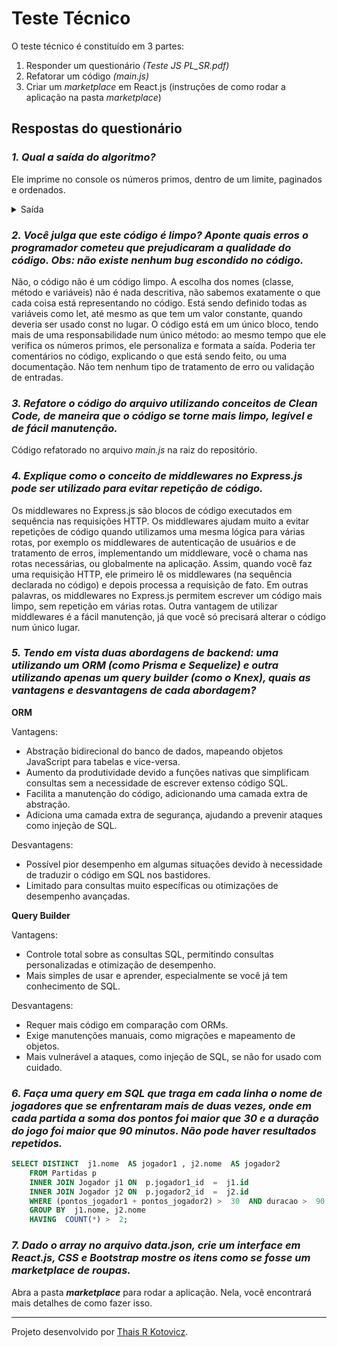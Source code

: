 
# Teste Técnico

O teste técnico é constituído em 3 partes:

 1. Responder um questionário _(Teste JS PL_SR.pdf)_
 2. Refatorar um código _(main.js)_
 3. Criar um _marketplace_ em React.js (instruções de como rodar a aplicação na pasta _marketplace_)



## Respostas do questionário

### _1. Qual a saída do algoritmo?_

Ele imprime no console os números primos, dentro de um limite, paginados e ordenados.

<details>
<summary>Saída</summary>

```

Page  1
2|233|547|877
3|239|557|881
5|241|563|883
7|251|569|887
11|257|571|907
13|263|577|911
17|269|587|919
19|271|593|929
23|277|599|937
29|281|601|941
31|283|607|947
37|293|613|953
41|307|617|967
43|311|619|971
47|313|631|977
53|317|641|983
59|331|643|991
61|337|647|997
67|347|653|1009
71|349|659|1013
73|353|661|1019
79|359|673|1021
83|367|677|1031
89|373|683|1033
97|379|691|1039
101|383|701|1049
103|389|709|1051
107|397|719|1061
109|401|727|1063
113|409|733|1069
127|419|739|1087
131|421|743|1091
137|431|751|1093
139|433|757|1097
149|439|761|1103
151|443|769|1109
157|449|773|1117
163|457|787|1123
167|461|797|1129
173|463|809|1151
179|467|811|1153
181|479|821|1163
191|487|823|1171
193|491|827|1181
197|499|829|1187
199|503|839|1193
211|509|853|1201
223|521|857|1213
227|523|859|1217
229|541|863|1223
Page  2
1229|1597|1993|2371
1231|1601|1997|2377
1237|1607|1999|2381
1249|1609|2003|2383
1259|1613|2011|2389
1277|1619|2017|2393
1279|1621|2027|2399
1283|1627|2029|2411
1289|1637|2039|2417
1291|1657|2053|2423
1297|1663|2063|2437
1301|1667|2069|2441
1303|1669|2081|2447
1307|1693|2083|2459
1319|1697|2087|2467
1321|1699|2089|2473
1327|1709|2099|2477
1361|1721|2111|2503
1367|1723|2113|2521
1373|1733|2129|2531
1381|1741|2131|2539
1399|1747|2137|2543
1409|1753|2141|2549
1423|1759|2143|2551
1427|1777|2153|2557
1429|1783|2161|2579
1433|1787|2179|2591
1439|1789|2203|2593
1447|1801|2207|2609
1451|1811|2213|2617
1453|1823|2221|2621
1459|1831|2237|2633
1471|1847|2239|2647
1481|1861|2243|2657
1483|1867|2251|2659
1487|1871|2267|2663
1489|1873|2269|2671
1493|1877|2273|2677
1499|1879|2281|2683
1511|1889|2287|2687
1523|1901|2293|2689
1531|1907|2297|2693
1543|1913|2309|2699
1549|1931|2311|2707
1553|1933|2333|2711
1559|1949|2339|2713
1567|1951|2341|2719
1571|1973|2347|2729
1579|1979|2351|2731
1583|1987|2357|2741
Page  3
2749|3187|3581|4001
2753|3191|3583|4003
2767|3203|3593|4007
2777|3209|3607|4013
2789|3217|3613|4019
2791|3221|3617|4021
2797|3229|3623|4027
2801|3251|3631|4049
2803|3253|3637|4051
2819|3257|3643|4057
2833|3259|3659|4073
2837|3271|3671|4079
2843|3299|3673|4091
2851|3301|3677|4093
2857|3307|3691|4099
2861|3313|3697|4111
2879|3319|3701|4127
2887|3323|3709|4129
2897|3329|3719|4133
2903|3331|3727|4139
2909|3343|3733|4153
2917|3347|3739|4157
2927|3359|3761|4159
2939|3361|3767|4177
2953|3371|3769|4201
2957|3373|3779|4211
2963|3389|3793|4217
2969|3391|3797|4219
2971|3407|3803|4229
2999|3413|3821|4231
3001|3433|3823|4241
3011|3449|3833|4243
3019|3457|3847|4253
3023|3461|3851|4259
3037|3463|3853|4261
3041|3467|3863|4271
3049|3469|3877|4273
3061|3491|3881|4283
3067|3499|3889|4289
3079|3511|3907|4297
3083|3517|3911|4327
3089|3527|3917|4337
3109|3529|3919|4339
3119|3533|3923|4349
3121|3539|3929|4357
3137|3541|3931|4363
3163|3547|3943|4373
3167|3557|3947|4391
3169|3559|3967|4397
3181|3571|3989|4409
Page  4
4421|4861|5281|5701
4423|4871|5297|5711
4441|4877|5303|5717
4447|4889|5309|5737
4451|4903|5323|5741
4457|4909|5333|5743
4463|4919|5347|5749
4481|4931|5351|5779
4483|4933|5381|5783
4493|4937|5387|5791
4507|4943|5393|5801
4513|4951|5399|5807
4517|4957|5407|5813
4519|4967|5413|5821
4523|4969|5417|5827
4547|4973|5419|5839
4549|4987|5431|5843
4561|4993|5437|5849
4567|4999|5441|5851
4583|5003|5443|5857
4591|5009|5449|5861
4597|5011|5471|5867
4603|5021|5477|5869
4621|5023|5479|5879
4637|5039|5483|5881
4639|5051|5501|5897
4643|5059|5503|5903
4649|5077|5507|5923
4651|5081|5519|5927
4657|5087|5521|5939
4663|5099|5527|5953
4673|5101|5531|5981
4679|5107|5557|5987
4691|5113|5563|6007
4703|5119|5569|6011
4721|5147|5573|6029
4723|5153|5581|6037
4729|5167|5591|6043
4733|5171|5623|6047
4751|5179|5639|6053
4759|5189|5641|6067
4783|5197|5647|6073
4787|5209|5651|6079
4789|5227|5653|6089
4793|5231|5657|6091
4799|5233|5659|6101
4801|5237|5669|6113
4813|5261|5683|6121
4817|5273|5689|6131
4831|5279|5693|6133
Page  5
6143|6577|7001|7507
6151|6581|7013|7517
6163|6599|7019|7523
6173|6607|7027|7529
6197|6619|7039|7537
6199|6637|7043|7541
6203|6653|7057|7547
6211|6659|7069|7549
6217|6661|7079|7559
6221|6673|7103|7561
6229|6679|7109|7573
6247|6689|7121|7577
6257|6691|7127|7583
6263|6701|7129|7589
6269|6703|7151|7591
6271|6709|7159|7603
6277|6719|7177|7607
6287|6733|7187|7621
6299|6737|7193|7639
6301|6761|7207|7643
6311|6763|7211|7649
6317|6779|7213|7669
6323|6781|7219|7673
6329|6791|7229|7681
6337|6793|7237|7687
6343|6803|7243|7691
6353|6823|7247|7699
6359|6827|7253|7703
6361|6829|7283|7717
6367|6833|7297|7723
6373|6841|7307|7727
6379|6857|7309|7741
6389|6863|7321|7753
6397|6869|7331|7757
6421|6871|7333|7759
6427|6883|7349|7789
6449|6899|7351|7793
6451|6907|7369|7817
6469|6911|7393|7823
6473|6917|7411|7829
6481|6947|7417|7841
6491|6949|7433|7853
6521|6959|7451|7867
6529|6961|7457|7873
6547|6967|7459|7877
6551|6971|7477|7879
6553|6977|7481|7883
6563|6983|7487|7901
6569|6991|7489|7907
6571|6997|7499|7919

```
</details>


### _2. Você julga que este código é limpo? Aponte quais erros o programador cometeu que prejudicaram a qualidade do código. Obs: não existe nenhum bug escondido no código._

Não, o código não é um código limpo. A escolha dos nomes (classe, método e variáveis) não é nada descritiva, não sabemos exatamente o que cada coisa está representando no código. Está sendo definido todas as variáveis como let, até mesmo as que tem um valor constante, quando deveria ser usado const no lugar. O código está em um único bloco, tendo mais de uma responsabilidade num único método: ao mesmo tempo que ele verifica os números primos, ele personaliza e formata a saída. Poderia ter comentários no código, explicando o que está sendo feito, ou uma documentação. Não tem nenhum tipo de tratamento de erro ou validação de entradas.

### _3. Refatore o código do arquivo utilizando conceitos de Clean Code, de maneira que o código se torne mais limpo, legível e de fácil manutenção._

Código refatorado no arquivo _main.js_ na raiz do repositório.

### _4. Explique como o conceito de middlewares no Express.js pode ser utilizado para evitar repetição de código._

Os middlewares no Express.js são blocos de código executados em sequência nas requisições HTTP. Os middlewares ajudam muito a evitar repetições de código quando utilizamos uma mesma lógica para várias rotas, por exemplo os middlewares de autenticação de usuários e de tratamento de erros, implementando um middleware, você o chama nas rotas necessárias, ou globalmente na aplicação. Assim, quando você faz uma requisição HTTP, ele primeiro lê os middlewares (na sequência declarada no código) e depois processa a requisição de fato. Em outras palavras, os middlewares no Express.js permitem escrever um código mais limpo, sem repetição em várias rotas. Outra vantagem de utilizar middlewares é a fácil manutenção, já que você só precisará alterar o código num único lugar.

### _5. Tendo em vista duas abordagens de backend: uma utilizando um ORM (como Prisma e Sequelize) e outra utilizando apenas um query builder (como o Knex), quais as vantagens e desvantagens de cada abordagem?_

**ORM**

Vantagens:
- Abstração bidirecional do banco de dados, mapeando objetos JavaScript para tabelas e vice-versa.
- Aumento da produtividade devido a funções nativas que simplificam consultas sem a necessidade de escrever extenso código SQL.
- Facilita a manutenção do código, adicionando uma camada extra de abstração.
- Adiciona uma camada extra de segurança, ajudando a prevenir ataques como injeção de SQL.

Desvantagens:
- Possível pior desempenho em algumas situações devido à necessidade de traduzir o código em SQL nos bastidores.
- Limitado para consultas muito específicas ou otimizações de desempenho avançadas.

**Query Builder**

Vantagens:
- Controle total sobre as consultas SQL, permitindo consultas personalizadas e otimização de desempenho.
- Mais simples de usar e aprender, especialmente se você já tem conhecimento de SQL.

Desvantagens:
- Requer mais código em comparação com ORMs.
- Exige manutenções manuais, como migrações e mapeamento de objetos.
- Mais vulnerável a ataques, como injeção de SQL, se não for usado com cuidado.

### _6. Faça uma query em SQL que traga em cada linha o nome de jogadores que se enfrentaram mais de duas vezes, onde em cada partida a soma dos pontos foi maior que 30 e a duração do jogo foi maior que 90 minutos. Não pode haver resultados repetidos._

```SQL
SELECT DISTINCT  j1.nome  AS jogador1 , j2.nome  AS jogador2
	FROM Partidas p
	INNER JOIN Jogador j1 ON  p.jogador1_id  =  j1.id
	INNER JOIN Jogador j2 ON  p.jogador2_id  =  j2.id
	WHERE (pontos_jogador1 + pontos_jogador2) >  30  AND duracao >  90
	GROUP BY  j1.nome, j2.nome
	HAVING  COUNT(*) >  2;
```

### _7. Dado o array no arquivo data.json, crie um interface em React.js, CSS e Bootstrap mostre os itens como se fosse um marketplace de roupas._

Abra a pasta **_marketplace_** para rodar a aplicação. Nela, você encontrará mais detalhes de como fazer isso.

 ---

Projeto desenvolvido por [Thais R Kotovicz](https://www.linkedin.com/in/thaiskotovicz/).
</br>

